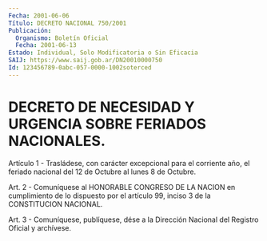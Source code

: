 ```yaml
---
Fecha: 2001-06-06
Título: DECRETO NACIONAL 750/2001
Publicación:
  Organismo: Boletín Oficial
  Fecha: 2001-06-13
Estado: Individual, Solo Modificatoria o Sin Eficacia
SAIJ: https://www.saij.gob.ar/DN20010000750
Id: 123456789-0abc-057-0000-1002soterced
---
```

# DECRETO DE NECESIDAD Y URGENCIA SOBRE FERIADOS NACIONALES.

<a id="1"></a>
Artículo  1  -  Trasládese,   con  carácter  excepcional  para  el corriente año, el feriado nacional  del 12 de Octubre al lunes 8 de Octubre.

<a id="2"></a>
Art.  2  -  Comuníquese  al HONORABLE CONGRESO  DE  LA  NACION  en cumplimiento de lo dispuesto  por  el  artículo 99, inciso 3 de la CONSTITUCION NACIONAL.

<a id="3"></a>
Art.  3  -  Comuníquese, publíquese, dése a la Dirección Nacional del Registro Oficial y archívese.